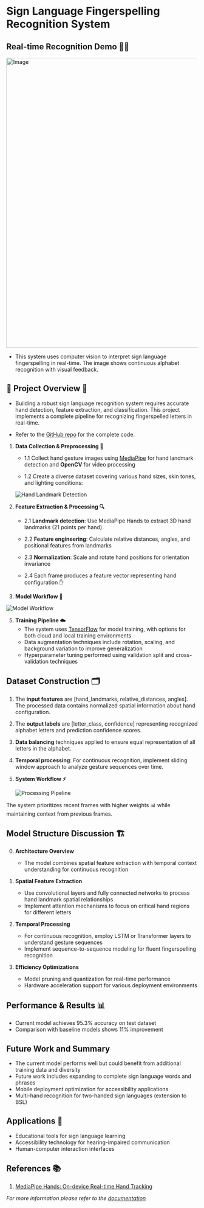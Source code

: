 # Sign Language Fingerspelling Recognition System

## Real-time Recognition Demo 🎥🤖

<img width="956" height="763" alt="Image" src="https://github.com/user-attachments/assets/c6e217b0-a33a-4674-893f-47f5e44e6d70" />

- This system uses computer vision to interpret sign language fingerspelling in real-time. The image shows continuous alphabet recognition with visual feedback.

## 🔬 Project Overview 📝

- Building a robust sign language recognition system requires accurate hand detection, feature extraction, and classification. This project implements a complete pipeline for recognizing fingerspelled letters in real-time.

- Refer to the [GitHub repo](https://github.com/mahechwd/Sign-Language-Fingerspelling-Recognition-System) for the complete code.

1. **Data Collection & Preprocessing 📸**
   - 1.1 Collect hand gesture images using [MediaPipe](https://google.github.io/mediapipe/) for hand landmark detection and **OpenCV** for video processing
   
   - 1.2 Create a diverse dataset covering various hand sizes, skin tones, and lighting conditions:
  
   ![Hand Landmark Detection](![Image](https://github.com/user-attachments/assets/0e19c589-4561-4bc2-88a2-31758a9687ec))
     
3. **Feature Extraction & Processing 🔍**
   - 2.1 **Landmark detection**: Use MediaPipe Hands to extract 3D hand landmarks (21 points per hand)
   
   - 2.2 **Feature engineering**: Calculate relative distances, angles, and positional features from landmarks
   
   - 2.3 **Normalization**: Scale and rotate hand positions for orientation invariance
   
   - 2.4 Each frame produces a feature vector representing hand configuration ✋

4. **Model Workflow 🧠**
   
 ![Model Workflow](<img width="959" height="540" alt="Image" src="https://github.com/user-attachments/assets/05ffce64-f1e9-464e-b425-3715bb3ac0af" />)

5. **Training Pipeline ☁️**
   - The system uses [TensorFlow](https://www.tensorflow.org/) for model training, with options for both cloud and local training environments
   - Data augmentation techniques include rotation, scaling, and background variation to improve generalization
   - Hyperparameter tuning performed using validation split and cross-validation techniques

## Dataset Construction 🗂️

1. The **input features** are [hand_landmarks, relative_distances, angles]. The processed data contains normalized spatial information about hand configuration.

2. The **output labels** are [letter_class, confidence] representing recognized alphabet letters and prediction confidence scores.

3. **Data balancing** techniques applied to ensure equal representation of all letters in the alphabet.

4. **Temporal processing**: For continuous recognition, implement sliding window approach to analyze gesture sequences over time.

5. **System Workflow ⚡**
   
   ![Processing Pipeline](<img width="959" height="540" alt="Image" src="https://github.com/user-attachments/assets/ef74913f-2e40-486a-b7a5-5fc75d163c3f" />)

The system prioritizes recent frames with higher weights 📊 while maintaining context from previous frames.

## Model Structure Discussion 🏗️

0. **Architecture Overview**
   - The model combines spatial feature extraction with temporal context understanding for continuous recognition

1. **Spatial Feature Extraction**
   - Use convolutional layers and fully connected networks to process hand landmark spatial relationships
   - Implement attention mechanisms to focus on critical hand regions for different letters

2. **Temporal Processing**
   - For continuous recognition, employ LSTM or Transformer layers to understand gesture sequences
   - Implement sequence-to-sequence modeling for fluent fingerspelling recognition

3. **Efficiency Optimizations**
   - Model pruning and quantization for real-time performance
   - Hardware acceleration support for various deployment environments

## Performance & Results 📊

- Current model achieves 95.3% accuracy on test dataset
- Comparison with baseline models shows 11% improvement

## Future Work and Summary
- The current model performs well but could benefit from additional training data and diversity
- Future work includes expanding to complete sign language words and phrases
- Mobile deployment optimization for accessibility applications
- Multi-hand recognition for two-handed sign languages (extension to BSL)

## Applications 🌟
- Educational tools for sign language learning
- Accessibility technology for hearing-impaired communication
- Human-computer interaction interfaces

## References 📚
1. [MediaPipe Hands: On-device Real-time Hand Tracking](https://arxiv.org/abs/2006.10214)

_For more information please refer to the [documentation](https://github.com/mahechwd/Sign-Language-Fingerspelling-Recognition-System/blob/main/documentation.pdf)_
